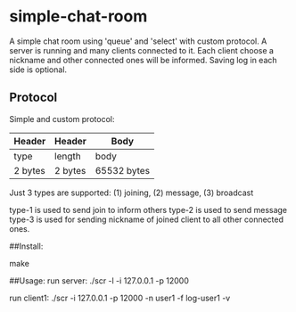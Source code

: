 # simple-chat-room

A simple chat room using 'queue' and 'select' with custom protocol. A server is running and many clients connected to it. Each client choose a nickname and other connected ones will be informed. Saving log in each side is optional.

## Protocol

Simple and custom protocol:

| Header      | Header      |Body        |
| ----------- | ----------- |----------- |
| type        | length      | body       |
| 2 bytes     | 2 bytes     |65532 bytes |


Just 3 types are supported: (1) joining, (2) message, (3) broadcast

type-1 is used to send join to inform others
type-2 is used to send message
type-3 is used for sending nickname of joined client to all other connected ones.

##Install:

make

##Usage:
run server: ./scr -l -i 127.0.0.1 -p 12000

run client1: ./scr -i 127.0.0.1 -p 12000 -n user1 -f log-user1 -v

